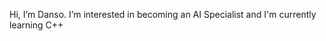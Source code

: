 Hi, I’m Danso.
I’m interested in becoming an AI Specialist
and I'm currently learning C++

<!---
dkadanso/dkadanso is a ✨ special ✨ repository because its `README.md` (this file) appears on your GitHub profile.
You can click the Preview link to take a look at your changes.
--->
